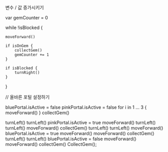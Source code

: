 
변수 / 값 증가시키기

var gemCounter = 0

while !isBlocked {
    
    moveForward()
    
    if isOnGem {
        collectGem()
        gemCounter += 1
    }
    
    if isBlocked {
        turnRight()
    }
}

// 올바른 포털 설정하기

bluePortal.isActive = false
pinkPortal.isActive = false
for i in 1 ... 3 {
    moveForward()
}
collectGem()

turnLeft()
turnLeft()
pinkPortal.isActive = true
moveForward()
turnLeft()
turnLeft()
moveForward()
collectGem()
turnLeft()
turnLeft()
moveForward()
bluePortal.isActive = true
moveForward()
moveForward()
collectGem()
turnLeft()
turnLeft()
bluePortal.isActive = false
moveForward()
moveForward()
collectGem()
CollectGem();
